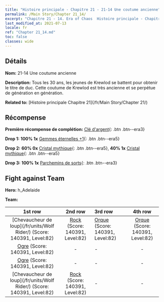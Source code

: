 ```yaml
---
title: "Histoire principale - Chapitre 21 - 21-14 Une coutume ancienne"
permalink: /Main Story/Chapter 21_14/
excerpt: "Chapitre 21 - 14. Era of Chaos  Histoire principale - Chapitre 21_14. 21-14 Une coutume ancienne"
last_modified_at: 2021-07-13
locale: fr
ref: "Chapter 21_14.md"
toc: false
classes: wide
---
```


## Détails

 **Nom:** 21-14 Une coutume ancienne

 **Description:** Tous les 30 ans, les jeunes de Krewlod se battent pour obtenir le titre de duc. Cette coutume de Krewlod est très ancienne et se perpétue de génération en génération.

 **Related to:** [Histoire principale Chapitre 21](/fr/Main Story/Chapter 21/)

## Récompense

 **Première récompense de complétion:** [Clé d'argent](/ItemsFR/con_693/){: .btn .btn--era3}

 **Drop 1:** **100% 1x** [Gemmes éternelles +1](/ItemsFR/mat_72/){: .btn .btn--era5}

 **Drop 2:** **60% 0x** [Cristal mythique](/ItemsFR/mat_66/){: .btn .btn--era5}, **40% 1x** [Cristal mythique](/ItemsFR/mat_66/){: .btn .btn--era5}

 **Drop 3:** **100% 1x** [Parchemins de sorts](/ItemsFR/con_694/){: .btn .btn--era3}


## Fight against Team
 **Hero:** h_Adelaide

 **Team:**


  | 1st row | 2nd row | 3rd row | 4th row |
  |:----:|:----:|:----|:----:|
  | [Chevaucheur de loup](/fr/units/Wolf Rider/) (Score: 140391, Level:82)  | [Rock](/fr/units/Roc/) (Score: 140391, Level:82)  | [Orque](/fr/units/Orc/) (Score: 140391, Level:82)  | [Orque](/fr/units/Orc/) (Score: 140391, Level:82)  |
  | [Ogre](/fr/units/Ogre/) (Score: 140391, Level:82)  | - | - | - |
  | [Ogre](/fr/units/Ogre/) (Score: 140391, Level:82)  | - | - | - |
  | [Chevaucheur de loup](/fr/units/Wolf Rider/) (Score: 140391, Level:82)  | [Rock](/fr/units/Roc/) (Score: 140391, Level:82)  | - | - |


